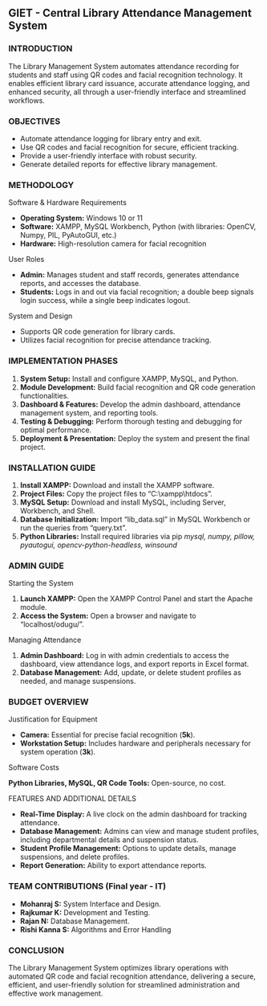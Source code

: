 ﻿## GIET - Central Library Attendance Management System

### INTRODUCTION

The Library Management System automates attendance recording for students and staff using QR codes and facial recognition technology. It enables efficient library card issuance, accurate attendance logging, and enhanced security, all through a user-friendly interface and streamlined workflows.

### OBJECTIVES

- Automate attendance logging for library entry and exit.
- Use QR codes and facial recognition for secure, efficient tracking.
- Provide a user-friendly interface with robust security.
- Generate detailed reports for effective library management.

### METHODOLOGY

Software & Hardware Requirements

- **Operating System:** Windows 10 or 11
- **Software:** XAMPP, MySQL Workbench, Python (with libraries: OpenCV, Numpy, PIL, PyAutoGUI, etc.)
- **Hardware:** High-resolution camera for facial recognition

User Roles

- **Admin:** Manages student and staff records, generates attendance reports, and accesses the database.
- **Students:** Logs in and out via facial recognition; a double beep signals login success, while a single beep indicates logout.

System and Design

- Supports QR code generation for library cards.
- Utilizes facial recognition for precise attendance tracking.

### IMPLEMENTATION PHASES

1. **System Setup:** Install and configure XAMPP, MySQL, and Python.
1. **Module Development:** Build facial recognition and QR code generation functionalities.
1. **Dashboard & Features:** Develop the admin dashboard, attendance management system, and reporting tools.
1. **Testing & Debugging:** Perform thorough testing and debugging for optimal performance.
1. **Deployment & Presentation:** Deploy the system and present the final project.

### INSTALLATION GUIDE

1. **Install XAMPP:** Download and install the XAMPP software.
2. **Project Files:** Copy the project files to “C:\xampp\htdocs”.
3. **MySQL Setup:** Download and install MySQL, including Server, Workbench, and Shell.
4. **Database Initialization:** Import “lib\_data.sql” in MySQL Workbench or run the
   queries from “query.txt”.
5. **Python Libraries:** Install required libraries via pip
   _mysql, numpy, pillow, pyautogui, opencv-python-headless, winsound_

### ADMIN GUIDE

Starting the System

1. **Launch XAMPP:** Open the XAMPP Control Panel and start the Apache module.
1. **Access the System:** Open a browser and navigate to “localhost/odugu/”.

Managing Attendance

1. **Admin Dashboard:** Log in with admin credentials to access the dashboard, view attendance logs, and export reports in Excel format.
1. **Database Management:** Add, update, or delete student profiles as needed, and manage suspensions.

### BUDGET OVERVIEW

Justification for Equipment

- **Camera:** Essential for precise facial recognition (**5k**).
- **Workstation Setup:** Includes hardware and peripherals necessary for system operation (**3k**).

Software Costs

**Python Libraries, MySQL, QR Code Tools:** Open-source, no cost.

FEATURES AND ADDITIONAL DETAILS

- **Real-Time Display:** A live clock on the admin dashboard for tracking attendance.
- **Database Management:** Admins can view and manage student profiles, including departmental details and suspension status.
- **Student Profile Management:** Options to update details, manage suspensions, and delete profiles.
- **Report Generation:** Ability to export attendance reports.

### TEAM CONTRIBUTIONS (Final year - IT)

- **Mohanraj S:** System Interface and Design.
- **Rajkumar K:** Development and Testing.
- **Rajan N:** Database Management.
- **Rishi Kanna S:** Algorithms and Error Handling

### CONCLUSION

The Library Management System optimizes library operations with automated QR code and facial recognition attendance, delivering a secure, efficient, and user-friendly solution for streamlined administration and effective work management.
